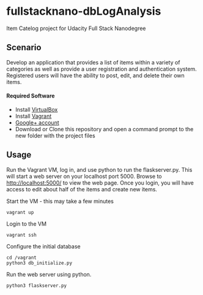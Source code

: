 # fullstacknano-dbLogAnalysis
Item Catelog project for Udacity Full Stack Nanodegree

## Scenario
Develop an application that provides a list of items within a variety of categories as well as provide a user registration and authentication system. Registered users will have the ability to post, edit, and delete their own items.

#### Required Software
* Install [VirtualBox](https://www.virtualbox.org/wiki/Downloads)
* Install [Vagrant](https://www.vagrantup.com/downloads.html)
* [Google+ account](https://accounts.google.com)
* Download or Clone this repository and open a command prompt to the new folder with the project files

## Usage
Run the Vagrant VM, log in, and use python to run the flaskserver.py. This will start a web server on your localhost port 5000. Browse to [http://localhost:5000/](http://localhost:5000/) to view the web page. Once you login, you will have access to edit about half of the items and create new items.

Start the VM - this may take a few minutes

    vagrant up

Login to the VM

    vagrant ssh

Configure the initial database

    cd /vagrant
    python3 db_initialize.py

Run the web server using python.

    python3 flaskserver.py

